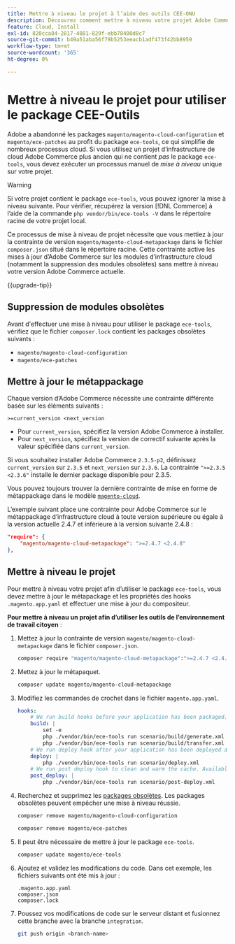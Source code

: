```yaml
---
title: Mettre à niveau le projet à l’aide des outils CEE-ONU
description: Découvrez comment mettre à niveau votre projet Adobe Commerce sur l’infrastructure cloud pour utiliser le package CEE-Outils et tirer parti des correctifs et fonctionnalités les plus récents.
feature: Cloud, Install
exl-id: 820cca84-2817-4881-829f-ebb78400d8c7
source-git-commit: b49a51aba56f79b5253eeacb1adf473f42bb8959
workflow-type: tm+mt
source-wordcount: '365'
ht-degree: 0%

---
```


# Mettre à niveau le projet pour utiliser le package CEE-Outils

Adobe a abandonné les packages `magento/magento-cloud-configuration` et `magento/ece-patches` au profit du package `ece-tools`, ce qui simplifie de nombreux processus cloud. Si vous utilisez un projet d’infrastructure de cloud Adobe Commerce plus ancien qui ne contient _pas_ le package `ece-tools`, vous devez exécuter un processus manuel de _mise à niveau_ unique sur votre projet.

>[!WARNING]
>
>Si votre projet contient le package `ece-tools`, vous pouvez ignorer la mise à niveau suivante. Pour vérifier, récupérez la version [!DNL Commerce] à l’aide de la commande `php vendor/bin/ece-tools -V` dans le répertoire racine de votre projet local.

Ce processus de mise à niveau de projet nécessite que vous mettiez à jour la contrainte de version `magento/magento-cloud-metapackage` dans le fichier `composer.json` situé dans le répertoire racine. Cette contrainte active les mises à jour d’Adobe Commerce sur les modules d’infrastructure cloud (notamment la suppression des modules obsolètes) sans mettre à niveau votre version Adobe Commerce actuelle.

{{upgrade-tip}}

## Suppression de modules obsolètes

Avant d&#39;effectuer une mise à niveau pour utiliser le package `ece-tools`, vérifiez que le fichier `composer.lock` contient les packages obsolètes suivants :

- `magento/magento-cloud-configuration`
- `magento/ece-patches`

## Mettre à jour le métappackage

Chaque version d’Adobe Commerce nécessite une contrainte différente basée sur les éléments suivants :

```
>=current_version <next_version
```

- Pour `current_version`, spécifiez la version Adobe Commerce à installer.
- Pour `next_version`, spécifiez la version de correctif suivante après la valeur spécifiée dans `current_version`.

Si vous souhaitez installer Adobe Commerce `2.3.5-p2`, définissez `current_version` sur `2.3.5` et `next_version` sur `2.3.6`. La contrainte `">=2.3.5 <2.3.6"` installe le dernier package disponible pour 2.3.5.

Vous pouvez toujours trouver la dernière contrainte de mise en forme de métappackage dans le modèle [`magento-cloud`](https://github.com/magento/magento-cloud/blob/master/composer.json).

L’exemple suivant place une contrainte pour Adobe Commerce sur le métappackage d’infrastructure cloud à toute version supérieure ou égale à la version actuelle 2.4.7 et inférieure à la version suivante 2.4.8 :

```json
"require": {
    "magento/magento-cloud-metapackage": ">=2.4.7 <2.4.8"
},
```

## Mettre à niveau le projet

Pour mettre à niveau votre projet afin d’utiliser le package `ece-tools`, vous devez mettre à jour le métapackage et les propriétés des hooks `.magento.app.yaml` et effectuer une mise à jour du compositeur.

**Pour mettre à niveau un projet afin d’utiliser les outils de l’environnement de travail citoyen** :

1. Mettez à jour la contrainte de version `magento/magento-cloud-metapackage` dans le fichier `composer.json`.

   ```bash
   composer require "magento/magento-cloud-metapackage":">=2.4.7 <2.4.8" --no-update
   ```

1. Mettez à jour le métapaquet.

   ```bash
   composer update magento/magento-cloud-metapackage
   ```

1. Modifiez les commandes de crochet dans le fichier `magento.app.yaml`.

   ```yaml
   hooks:
       # We run build hooks before your application has been packaged.
       build: |
           set -e
           php ./vendor/bin/ece-tools run scenario/build/generate.xml
           php ./vendor/bin/ece-tools run scenario/build/transfer.xml
       # We run deploy hook after your application has been deployed and started.
       deploy: |
           php ./vendor/bin/ece-tools run scenario/deploy.xml
       # We run post deploy hook to clean and warm the cache. Available with ECE-Tools 2002.0.10.
       post_deploy: |
           php ./vendor/bin/ece-tools run scenario/post-deploy.xml
   ```

1. Recherchez et supprimez les [packages obsolètes](#remove-deprecated-packages). Les packages obsolètes peuvent empêcher une mise à niveau réussie.

   ```bash
   composer remove magento/magento-cloud-configuration
   ```

   ```bash
   composer remove magento/ece-patches
   ```

1. Il peut être nécessaire de mettre à jour le package `ece-tools`.

   ```bash
   composer update magento/ece-tools
   ```

1. Ajoutez et validez les modifications du code. Dans cet exemple, les fichiers suivants ont été mis à jour :

   ```
   .magento.app.yaml
   composer.json
   composer.lock
   ```

1. Poussez vos modifications de code sur le serveur distant et fusionnez cette branche avec la branche `integration`.

   ```bash
   git push origin <branch-name>
   ```
